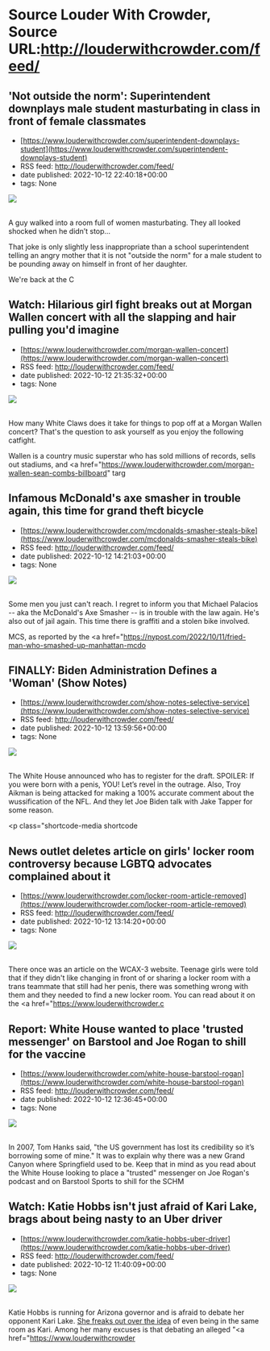 # Source Louder With Crowder, Source URL:http://louderwithcrowder.com/feed/

## 'Not outside the norm': Superintendent downplays male student masturbating in class in front of female classmates
 - [https://www.louderwithcrowder.com/superintendent-downplays-student](https://www.louderwithcrowder.com/superintendent-downplays-student)
 - RSS feed: http://louderwithcrowder.com/feed/
 - date published: 2022-10-12 22:40:18+00:00
 - tags: None

<img src="https://www.louderwithcrowder.com/media-library/image.png?id=31933427&amp;width=1245&amp;height=700&amp;coordinates=0%2C0%2C0%2C137" /><br /><br /><p>A guy walked into a room full of women masturbating. They all looked shocked when he didn’t stop...</p><p>That joke is only slightly less inappropriate than a school superintendent telling an angry mother that it is not "outside the norm" for a male student to be pounding away on himself in front of her daughter.</p><p>We're back at the C

## Watch: Hilarious girl fight breaks out at Morgan Wallen concert with all the slapping and hair pulling you'd imagine
 - [https://www.louderwithcrowder.com/morgan-wallen-concert](https://www.louderwithcrowder.com/morgan-wallen-concert)
 - RSS feed: http://louderwithcrowder.com/feed/
 - date published: 2022-10-12 21:35:32+00:00
 - tags: None

<img src="https://www.louderwithcrowder.com/media-library/image.png?id=31920791&amp;width=1200&amp;height=800&amp;coordinates=0%2C0%2C23%2C0" /><br /><br /><p>How many White Claws does it take for things to pop off at a Morgan Wallen concert? That's the question to ask yourself as you enjoy the following catfight. </p><p>Wallen is a country music superstar who has sold millions of records, sells out stadiums, and <a href="https://www.louderwithcrowder.com/morgan-wallen-sean-combs-billboard" targ

## Infamous McDonald's axe smasher in trouble again, this time for grand theft bicycle
 - [https://www.louderwithcrowder.com/mcdonalds-smasher-steals-bike](https://www.louderwithcrowder.com/mcdonalds-smasher-steals-bike)
 - RSS feed: http://louderwithcrowder.com/feed/
 - date published: 2022-10-12 14:21:03+00:00
 - tags: None

<img src="https://www.louderwithcrowder.com/media-library/image.png?id=31896560&amp;width=1200&amp;height=600&amp;coordinates=0%2C0%2C0%2C252" /><br /><br /><p>Some men you just can't reach. I regret to inform you that Michael Palacios -- aka the McDonald's Axe Smasher -- is in trouble with the law again. He's also out of jail again. This time there is graffiti and a stolen bike involved.</p><p>MCS, as reported by the <a href="https://nypost.com/2022/10/11/fried-man-who-smashed-up-manhattan-mcdo

## FINALLY: Biden Administration Defines a 'Woman' (Show Notes)
 - [https://www.louderwithcrowder.com/show-notes-selective-service](https://www.louderwithcrowder.com/show-notes-selective-service)
 - RSS feed: http://louderwithcrowder.com/feed/
 - date published: 2022-10-12 13:59:56+00:00
 - tags: None

<img src="https://www.louderwithcrowder.com/media-library/image.jpg?id=31896578&amp;width=1200&amp;height=600&amp;coordinates=0%2C0%2C0%2C80" /><br /><br /><p>The White House announced who has to register for the draft. SPOILER: If you were born with a penis, YOU! Let’s revel in the outrage. Also, Troy Aikman is being attacked for making a 100% accurate comment about the wussification of the NFL. And they let Joe Biden talk with Jake Tapper for some reason.</p><p class="shortcode-media shortcode

## News outlet deletes article on girls' locker room controversy because LGBTQ advocates complained about it
 - [https://www.louderwithcrowder.com/locker-room-article-removed](https://www.louderwithcrowder.com/locker-room-article-removed)
 - RSS feed: http://louderwithcrowder.com/feed/
 - date published: 2022-10-12 13:14:20+00:00
 - tags: None

<img src="https://www.louderwithcrowder.com/media-library/image.png?id=31896307&amp;width=1245&amp;height=700&amp;coordinates=0%2C68%2C0%2C50" /><br /><br /><p>There once was an article on the WCAX-3 website. Teenage girls were told that if they didn't like changing in front of or sharing a locker room with a trans teammate that still had her penis, there was something wrong with them and they needed to find a new locker room. You can read about it on the <a href="https://www.louderwithcrowder.c

## Report: White House wanted to place 'trusted messenger' on Barstool and Joe Rogan to shill for the vaccine
 - [https://www.louderwithcrowder.com/white-house-barstool-rogan](https://www.louderwithcrowder.com/white-house-barstool-rogan)
 - RSS feed: http://louderwithcrowder.com/feed/
 - date published: 2022-10-12 12:36:45+00:00
 - tags: None

<img src="https://www.louderwithcrowder.com/media-library/image.png?id=31896146&amp;width=1200&amp;height=800&amp;coordinates=0%2C0%2C24%2C0" /><br /><br /><p>In 2007, Tom Hanks said, "the US government has lost its credibility so it’s borrowing some of mine." It was to explain why there was a new Grand Canyon where Springfield used to be. Keep that in mind as you read about the White House looking to place a "trusted" messenger on Joe Rogan's podcast and on Barstool Sports to shill for the SCHM

## Watch: Katie Hobbs isn't just afraid of Kari Lake, brags about being nasty to an Uber driver
 - [https://www.louderwithcrowder.com/katie-hobbs-uber-driver](https://www.louderwithcrowder.com/katie-hobbs-uber-driver)
 - RSS feed: http://louderwithcrowder.com/feed/
 - date published: 2022-10-12 11:40:09+00:00
 - tags: None

<img src="https://www.louderwithcrowder.com/media-library/image.jpg?id=31894429&amp;width=1200&amp;height=800&amp;coordinates=24%2C0%2C0%2C0" /><br /><br /><p>Katie Hobbs is running for Arizona governor and is afraid to debate her opponent Kari Lake. <a href="https://www.louderwithcrowder.com/kari-lake-town-hall-hobbs" target="_blank">She freaks out over the idea</a> of even being in the same room as Kari. Among her many excuses is that debating an alleged "<a href="https://www.louderwithcrowder
